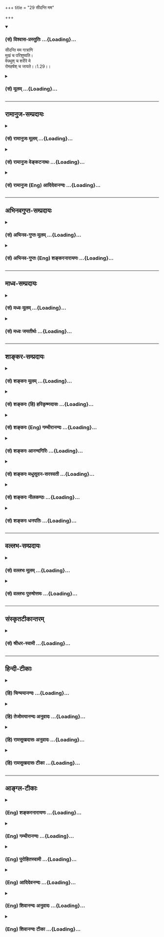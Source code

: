 +++
title = "29 सीदन्ति मम"

+++
<div class="js_include" newlevelforh1="3" title="(सं) विश्वास-प्रस्तुतिः" unfilled url="/purANam/mahAbhAratam/06-bhIShma-parva/02-bhagavad-gItA-parva/saMskRtam/vishvAsa-prastutiH/01_arjuna-viShAda-yogaH/29_sIdanti_mama.md">
<details open><summary><h3>(सं) विश्वास-प्रस्तुतिः ...{Loading}...</h3></summary>

सीदन्ति मम गात्राणि  
मुखं च परिशुष्यति।  
वेपथुश् च शरीरे मे  
रोमहर्षश् च जायते।।1.29।।
</details>
</div>
<div class="js_include collapsed" newlevelforh1="3" title="(सं) मूलम्" unfilled url="/purANam/mahAbhAratam/06-bhIShma-parva/02-bhagavad-gItA-parva/saMskRtam/mUlam/01_arjuna-viShAda-yogaH/29_sIdanti_mama.md">
<details><summary><h3>(सं) मूलम् ...{Loading}...</h3></summary>

सीदन्ति मम गात्राणि मुखं च परिशुष्यति।  
वेपथुश्च शरीरे मे रोमहर्षश्च जायते।।1.29।।
</details>
</div>


_________________
## रामानुज-सम्प्रदायः
<div class="js_include collapsed" newlevelforh1="3" title="(सं) रामानुजः मूलम्" unfilled url="/purANam/mahAbhAratam/06-bhIShma-parva/02-bhagavad-gItA-parva/saMskRtam/rAmAnujaH/mUlam/01_arjuna-viShAda-yogaH/29_sIdanti_mama.md">
<details><summary><h3>(सं) रामानुजः मूलम् ...{Loading}...</h3></summary>

।।1.29।। अर्जुन उवाच संजय उवाच स तु पार्थो महामनाः परमकारुणिको
दीर्घबन्धुः परमधार्मिकः सभ्रातृको भवद्भिः अतिघोरैः मारणैः जतुगृहादिभिः
असकृद् वञ्चितः अपि परमपुरुषसहायः अपि हनिष्यमाणान् भवदीयान् विलोक्य
बन्धुस्नेहेन परमया च कृपया धर्माधर्मभयेन च अतिमात्रस्विन्नसर्वगात्रः
सर्वथा अहं न योत्स्यामि इति उक्त्वा बन्धुविश्लेषजनितशोकसंविग्नमानसः सशरं
चापं विसृज्य रथोपस्थे उपाविशत्।  

</details>
</div>
<div class="js_include collapsed" newlevelforh1="3" title="(सं) रामानुजः वेङ्कटनाथः" unfilled url="/purANam/mahAbhAratam/06-bhIShma-parva/02-bhagavad-gItA-parva/saMskRtam/rAmAnujaH/venkaTanAthaH/01_arjuna-viShAda-yogaH/29_sIdanti_mama.md">
<details><summary><h3>(सं) रामानुजः वेङ्कटनाथः ...{Loading}...</h3></summary>

।। 1.29।। अथाध्यायशेषस्य सङ्कलितार्थमाह स त्विति। तुशब्देन
पूर्वोक्तप्रकाराद्दुर्योधनात् वक्ष्यमाणप्रकारविशिष्टस्य पार्थस्य विशेषंस
कौन्तेयः इत्यनेनाभिप्रेतं द्योतयति।
बन्धुव्यपदेशमात्रयोग्यशत्रुवधानिच्छया विजयादिकं त्रैलोक्यराज्यावधिकमपि
तृणाय मन्यत इतिमहामना इत्युक्तम्। न काङ्क्षे विजयम् 1।31 इत्यादिकं हि
वदति। शत्रूणामप्यसौ दुःखं न सहत इतिपरमकारुणिकत्वोक्तिःकृपया परयाऽऽविष्टः
इति ह्युक्तम्। पितॄनथ पितामहान्आचार्याः पितरः पुत्राः 1।34
इत्याद्युक्तस्नेहविषयप्राचुर्यंदीर्घबन्धुशब्देनोक्तम् यद्वा बन्धुना
महापकारे कृतेऽपि स्वयं न शिथिलबन्धो भवतीति भावः। सर्वान्बन्धून्स्वजनं हि
1।37 इत्यादिकमिह भाव्यम्। आततायिपक्षस्थानामप्याचार्यादीनां
अहन्तव्यत्वानुसन्धानात् कुलक्षयादिजनिताधर्मपारम्पर्यदर्शनाच्चपरमधार्मिक
इत्युक्तिः। आततायिवधानुज्ञानमाचार्यादिव्यतिरिक्तविषयम् इत्यर्जुनस्य
भावः। सभ्रातृक इति नायमेक एवैवंविधः किन्तु सर्वेऽपि पाण्डवा इति भावः।
एतेनअस्मान्नःवयम्अस्माभिः इत्यादिभिरुक्तं संगृहीतम्। यद्वा न केवलं
स्वापकारमात्रानादरादेष बन्धुवधादिकमुपेक्षते अपितु
आसन्नतराचार्यादिस्थानीयबहुमतिस्नेहदयादिविषयधर्मराजद्रौपद्याद्यपकारेऽपीति
भावः। आचार्यादिवधदोषो भ्रातॄणामपि मा भूदित्यर्जुनाभिप्रायः।
हन्तव्यत्वसूचनायघ्नतोऽपि 1।35 इत्युक्तम्। तद्विवृणोति
भवद्भिरित्यादिना। जतुगृहदाहादिभिरित्यादिना आततायिशब्दोऽपि
व्याख्यातः। अग्निदो गरदश्चैव शस्त्रपाणिर्धनापहः। क्षेत्रदारहरश्चैव षडेते
ह्याततायिनः।। मनुः 8।350.क्षे.23आततायिनमायान्तं हन्यादेवाविचारयन्।
नाततायिवधे दोषो हन्तुर्भवति कश्चन मनुः8।351 इति हि स्मरन्ति।
आदिशब्देनासकृच्छब्देन चाततायित्वहेतवः प्रत्येकं बहुशः कृताः न
चेदानीमप्युपरतमिति दर्शितम्। अनुपरतिश्चघ्नतोऽपि 1।1।14 इति
वर्तमाननिर्देशेन सूचिता। भवद्भिरित्यनेन धृतराष्ट्रमपिमुह्यन्तमनुमुह्यामि
दुर्योधनममर्षणम् म.भा.1।1।145 इति पुत्रस्नेहवशादनुमन्तारं तत्तुल्यं
व्यपदिशति। एवं च दुर्योधनादीनां सर्वेषामप्यतिलोभोपहतचेतस्त्वादिना महामना
इत्युक्तविपरीतत्वमुक्तं भवति। शकुनिकर्णादिसहायानां धार्तराष्ट्रादीनां
हनिष्यमाणानामपि हतत्वनिश्चयेन शोकोत्पत्त्यर्थमुक्तंपरमपुरुषेति।
परमपुरुषः सहायो यस्येति विग्रहः परमपुरुषस्य सहायो निमित्तमात्रमिति वा।
वक्ष्यति हि मयैवैते निहताः पूर्वमेव निमित्तमात्रं भव सव्यसाचिन् 11।33
इति अर्जुनश्च पूर्वं महाबलसहस्रेभ्योऽपि निरायुधस्य परमपुरुषस्य
सन्निधिमात्रमेव विजयहेतुतया निश्चित्य तमेव वव्रे।
स्नेहाद्यस्थानत्वसूचनायभवदीयान्विलोक्येत्युक्तम्। बन्धुस्नेहेनेत्यादि न
ह्यसौ दुर्योधनवत् बन्धुद्वेषनृशंसत्वप्रतिभटभयादिना विषण्णः नापि परेषां
गुणान्निवर्तते न च परमपुरुषसचिवस्य स्वस्य दौर्बल्यादिति भावः। सीदन्ति
1।28 इत्यादेःमनः 1।30 इत्यन्तस्यार्थः  
अतिमात्रेत्यादिना संगृहीतः। सखीन् वयस्यान्। सुहृदः वयोविशेषानपेक्षया
हितैषिणः। सेनयोरुभयोरपि एकै स्यां सेनायामेते सर्वे प्रायशो विद्यन्त इति
भावः। समीक्ष्य शास्त्रलोकयात्रायुक्तमवलोक्येत्यर्थः। सर्वान्बन्धून् न
ह्यत्रानागतः कश्चिद्बन्धुरवशिष्यत इति भावः।  
  
  
  

</details>
</div>
<div class="js_include collapsed" newlevelforh1="3" title="(सं) रामानुजः (Eng) आदिदेवानन्दः" unfilled url="/purANam/mahAbhAratam/06-bhIShma-parva/02-bhagavad-gItA-parva/saMskRtam/rAmAnujaH/english/AdidevAnandaH/01_arjuna-viShAda-yogaH/29_sIdanti_mama.md">
<details><summary><h3>(सं) रामानुजः (Eng) आदिदेवानन्दः ...{Loading}...</h3></summary>

1.26 - 1.47 Arjuna said - Sanjaya said Sanjaya continued: The
high-minded Arjuna, extremely kind, deeply friendly, and supremely
righteous, having brothers like himself, though repeatedly deceived by
the treacherous attempts of your people like burning in the lac-house
etc., and therefore fit to be killed by him with the help of the Supreme
Person, nevertheless said, 'I will not fight.' He felt weak, overcome as
he was by his love and extreme compassion for his relatives. He was also
filled with fear, not knowing what was righteous and what unrighteous.
His mind was tortured by grief, because of the thought of future
separation from his relations. So he threw away his bow and arrow and
sat on the chariot as if to fast to death.

</details>
</div>


_________________
## अभिनवगुप्त-सम्प्रदायः
<div class="js_include collapsed" newlevelforh1="3" title="(सं) अभिनव-गुप्तः मूलम्" unfilled url="/purANam/mahAbhAratam/06-bhIShma-parva/02-bhagavad-gItA-parva/saMskRtam/abhinava-guptaH/mUlam/01_arjuna-viShAda-yogaH/29_sIdanti_mama.md">
<details><summary><h3>(सं) अभिनव-गुप्तः मूलम् ...{Loading}...</h3></summary>

।।1.29।। No commentary.  

</details>
</div>
<div class="js_include collapsed" newlevelforh1="3" title="(सं) अभिनव-गुप्तः (Eng) शङ्करनारायणः" unfilled url="/purANam/mahAbhAratam/06-bhIShma-parva/02-bhagavad-gItA-parva/saMskRtam/abhinava-guptaH/english/shankaranArAyaNaH/01_arjuna-viShAda-yogaH/29_sIdanti_mama.md">
<details><summary><h3>(सं) अभिनव-गुप्तः (Eng) शङ्करनारायणः ...{Loading}...</h3></summary>

1.12 1.29 Sri Abhinavgupta did not comment upon this sloka.

</details>
</div>


_________________
## माध्व-सम्प्रदायः
<div class="js_include collapsed" newlevelforh1="3" title="(सं) मध्वः मूलम्" unfilled url="/purANam/mahAbhAratam/06-bhIShma-parva/02-bhagavad-gItA-parva/saMskRtam/madhvaH/mUlam/01_arjuna-viShAda-yogaH/29_sIdanti_mama.md">
<details><summary><h3>(सं) मध्वः मूलम् ...{Loading}...</h3></summary>

  
  
।।1.29।। Sri Madhvacharya did not comment on this sloka. The commentary
starts from 2.11.  
  

</details>
</div>
<div class="js_include collapsed" newlevelforh1="3" title="(सं) मध्वः जयतीर्थः" unfilled url="/purANam/mahAbhAratam/06-bhIShma-parva/02-bhagavad-gItA-parva/saMskRtam/madhvaH/jayatIrthaH/01_arjuna-viShAda-yogaH/29_sIdanti_mama.md">
<details><summary><h3>(सं) मध्वः जयतीर्थः ...{Loading}...</h3></summary>

  
  
।।1.29।। Sri Jayatirtha did not comment on this sloka. The commentary
starts from 2.11.  
  

</details>
</div>


_________________
## शाङ्कर-सम्प्रदायः
<div class="js_include collapsed" newlevelforh1="3" title="(सं) शङ्करः मूलम्" unfilled url="/purANam/mahAbhAratam/06-bhIShma-parva/02-bhagavad-gItA-parva/saMskRtam/shankaraH/mUlam/01_arjuna-viShAda-yogaH/29_sIdanti_mama.md">
<details><summary><h3>(सं) शङ्करः मूलम् ...{Loading}...</h3></summary>

1.29 Sri Sankaracharya did not comment on this sloka. The commentary
starts from 2.10.  
  

</details>
</div>
<div class="js_include collapsed" newlevelforh1="3" title="(सं) शङ्करः (हि) हरिकृष्णदासः" unfilled url="/purANam/mahAbhAratam/06-bhIShma-parva/02-bhagavad-gItA-parva/saMskRtam/shankaraH/hindI/harikRShNadAsaH/01_arjuna-viShAda-yogaH/29_sIdanti_mama.md">
<details><summary><h3>(सं) शङ्करः (हि) हरिकृष्णदासः ...{Loading}...</h3></summary>

।।1.29।। Sri Sankaracharya did not comment on this sloka.  
  

</details>
</div>
<div class="js_include collapsed" newlevelforh1="3" title="(सं) शङ्करः (Eng) गम्भीरानन्दः" unfilled url="/purANam/mahAbhAratam/06-bhIShma-parva/02-bhagavad-gItA-parva/saMskRtam/shankaraH/english/gambhIrAnandaH/01_arjuna-viShAda-yogaH/29_sIdanti_mama.md">
<details><summary><h3>(सं) शङ्करः (Eng) गम्भीरानन्दः ...{Loading}...</h3></summary>

1.29 Sri Sankaracharya did not comment on this sloka. The commentary
starts from 2.10.

</details>
</div>
<div class="js_include collapsed" newlevelforh1="3" title="(सं) शङ्करः आनन्दगिरिः" unfilled url="/purANam/mahAbhAratam/06-bhIShma-parva/02-bhagavad-gItA-parva/saMskRtam/shankaraH/AnandagiriH/01_arjuna-viShAda-yogaH/29_sIdanti_mama.md">
<details><summary><h3>(सं) शङ्करः आनन्दगिरिः ...{Loading}...</h3></summary>

।।1.29।। अङ्गेषु व्यथा मुखे परिशोषश्चेत्युभयं शोकलिङ्गमुक्तम् संप्रति
वेपथुप्रभृतीनि भीतिलिङ्गान्युपन्यस्यति **वेपथुश्चेति।** रोमहर्षो
रोम्णां गात्रेषु पुलकितत्वम्।  

</details>
</div>
<div class="js_include collapsed" newlevelforh1="3" title="(सं) शङ्करः मधुसूदन-सरस्वती" unfilled url="/purANam/mahAbhAratam/06-bhIShma-parva/02-bhagavad-gItA-parva/saMskRtam/shankaraH/madhusUdana-sarasvatI/01_arjuna-viShAda-yogaH/29_sIdanti_mama.md">
<details><summary><h3>(सं) शङ्करः मधुसूदन-सरस्वती ...{Loading}...</h3></summary>

।।1.29।। वेपथुः कम्पः। रोमहर्षः पुलकितत्वम्। गाण्डीवभ्रंशेनाधैर्यलक्षणं
दौर्बल्यम्। त्वक्परिदाहेन चान्तःसन्तापो दर्शितः।  
  

</details>
</div>
<div class="js_include collapsed" newlevelforh1="3" title="(सं) शङ्करः नीलकण्ठः" unfilled url="/purANam/mahAbhAratam/06-bhIShma-parva/02-bhagavad-gItA-parva/saMskRtam/shankaraH/nIlakaNThaH/01_arjuna-viShAda-yogaH/29_sIdanti_mama.md">
<details><summary><h3>(सं) शङ्करः नीलकण्ठः ...{Loading}...</h3></summary>

।।1.29।। सीदन्ति निश्चेष्टानि भवन्ति। रोमहर्षो रोमाञ्चः।  
  

</details>
</div>
<div class="js_include collapsed" newlevelforh1="3" title="(सं) शङ्करः धनपतिः" unfilled url="/purANam/mahAbhAratam/06-bhIShma-parva/02-bhagavad-gItA-parva/saMskRtam/shankaraH/dhanapatiH/01_arjuna-viShAda-yogaH/29_sIdanti_mama.md">
<details><summary><h3>(सं) शङ्करः धनपतिः ...{Loading}...</h3></summary>

।।1.29।। हे कृष्णेति संबोधयन् यल्लोकोपकाराय मदीयज्ञानापकर्षणं त्वयां
तन्मया बुद्धमिति गूढाभिसंधि सूचयति।
आत्मतत्त्वापरिज्ञानकृताहंकारममकारोत्थयोः शोकमोहयोः लिङ्गानि
स्वस्मिन्दर्शयति **सीदन्तीत्यादिना।** मम युयुत्सुं स्वजनं दृष्ट्वा एते
मरिष्यन्तीति शोकेनाविष्टस्य व्याकुलचित्तस्य गात्राण्यङ्गानि सीदन्ति
शिथिलानि भवन्ति। वेपुथः कम्पः। रोमहर्षो रोमाञ्चः।  

</details>
</div>


_________________
## वल्लभ-सम्प्रदायः
<div class="js_include collapsed" newlevelforh1="3" title="(सं) वल्लभः मूलम्" unfilled url="/purANam/mahAbhAratam/06-bhIShma-parva/02-bhagavad-gItA-parva/saMskRtam/vallabhaH/mUlam/01_arjuna-viShAda-yogaH/29_sIdanti_mama.md">
<details><summary><h3>(सं) वल्लभः मूलम् ...{Loading}...</h3></summary>

।।1.28 1.30।। सीदन्ति इत्युपक्रम्यभ्रमतीव च मे मनः इत्यन्तं
देहधर्माभिमानेन विषयदर्शनपूर्वकं स्वस्याश्रयो निवेदयतिनिमित्तानि
इत्यादिना।  

</details>
</div>
<div class="js_include collapsed" newlevelforh1="3" title="(सं) वल्लभः पुरुषोत्तमः" unfilled url="/purANam/mahAbhAratam/06-bhIShma-parva/02-bhagavad-gItA-parva/saMskRtam/vallabhaH/puruShottamaH/01_arjuna-viShAda-yogaH/29_sIdanti_mama.md">
<details><summary><h3>(सं) वल्लभः पुरुषोत्तमः ...{Loading}...</h3></summary>

  
  
।।1.29।। वेपथुश्चेति एतत्सर्वं भवति।  
  
  
  

</details>
</div>


_________________
## संस्कृतटीकान्तरम्
<div class="js_include collapsed" newlevelforh1="3" title="(सं) श्रीधर-स्वामी" unfilled url="/purANam/mahAbhAratam/06-bhIShma-parva/02-bhagavad-gItA-parva/saMskRtam/shrIdhara-svAmI/01_arjuna-viShAda-yogaH/29_sIdanti_mama.md">
<details><summary><h3>(सं) श्रीधर-स्वामी ...{Loading}...</h3></summary>

**।।1.29।।** किंच **वेपथुश्चेति।** वेपथुः कम्पः। रोमहर्षो रोमाञ्चः।
स्रंसते निपतति। परिदह्यते सर्वतः संतप्यते।  
  

</details>
</div>


_________________
## हिन्दी-टीकाः
<div class="js_include collapsed" newlevelforh1="3" title="(हि) चिन्मयानन्दः" unfilled url="/purANam/mahAbhAratam/06-bhIShma-parva/02-bhagavad-gItA-parva/hindI/chinmayAnandaH/01_arjuna-viShAda-yogaH/29_sIdanti_mama.md">
<details><summary><h3>(हि) चिन्मयानन्दः ...{Loading}...</h3></summary>

।।1.29।। मनसंभ्रम के कारण मानसिक रोगी के शरीर में उत्पन्न होने वाले
लक्षणों को यहाँ विस्तार से बताया गया है। जिसे संजय ने करुणा कहा थाउसकी
वास्तविकता स्वयं अर्जुन के शब्दों से स्पष्ट ज्ञात होती है। वह कहता है इन
स्वजनों को देखकर ৷৷৷৷৷৷.मेरे अंग कांपते हैं৷৷৷৷৷৷৷৷৷৷. इत्यादि।  
आधुनिक मनोविज्ञान में एक व्याकुल असन्तुलित रोगी व्यक्ति के उपर्युक्त
लक्षणों वाले रोग का नाम चिन्ताजनित नैराश्य की स्थिति दिया गया है।  

</details>
</div>
<div class="js_include collapsed" newlevelforh1="3" title="(हि) तेजोमयानन्दः अनुवादः" unfilled url="/purANam/mahAbhAratam/06-bhIShma-parva/02-bhagavad-gItA-parva/hindI/tejomayAnandaH/anuvAdaH/01_arjuna-viShAda-yogaH/29_sIdanti_mama.md">
<details><summary><h3>(हि) तेजोमयानन्दः अनुवादः ...{Loading}...</h3></summary>

।।1.28 1.29।। अर्जुन ने कहा -- हे कृष्ण ! युद्ध की इच्छा रखकर उपस्थित
हुए इन स्वजनों को देखकर मेरे अंग शिथिल हुये जाते हैं, मुख भी सूख रहा है
और मेरे शरीर में कम्प तथा रोमांच हो रहा है।

</details>
</div>
<div class="js_include collapsed" newlevelforh1="3" title="(हि) रामसुखदासः अनुवादः" unfilled url="/purANam/mahAbhAratam/06-bhIShma-parva/02-bhagavad-gItA-parva/hindI/rAmasukhadAsaH/anuvAdaH/01_arjuna-viShAda-yogaH/29_sIdanti_mama.md">
<details><summary><h3>(हि) रामसुखदासः अनुवादः ...{Loading}...</h3></summary>

।।1.28 -- 1.30।। अर्जुन बोले - हे कृष्ण! युद्ध की इच्छावाले इस
कुटुम्ब-समुदाय को अपने सामने उपस्थित देखकर मेरे अङ्ग शिथिल हो रहे हैं और
मुख सूख रहा है तथा मेरे शरीर में कँपकँपी आ रही है एवं रोंगटे खड़े हो रहे
हैं। हाथ से गाण्डीव धनुष गिर रहा है और त्वचा भी जल रही है। मेरा मन
भ्रमित-सा हो रहा है और मैं खड़े रहने में भी असमर्थ हो रहा हूँ।

</details>
</div>
<div class="js_include collapsed" newlevelforh1="3" title="(हि) रामसुखदासः टीका" unfilled url="/purANam/mahAbhAratam/06-bhIShma-parva/02-bhagavad-gItA-parva/hindI/rAmasukhadAsaH/TIkA/01_arjuna-viShAda-yogaH/29_sIdanti_mama.md">
<details><summary><h3>(हि) रामसुखदासः टीका ...{Loading}...</h3></summary>

।।1.29।।***व्याख्या--*'दृष्ट्वेमं स्वजनं कृष्ण युयुत्सुं
समुपस्थितम्'--**अर्जुनको**'कृष्ण'**नाम बहुत प्रिय था। यह सम्बोधन
गीतामें नौ बार आया है। भगवान् श्रीकृष्णके लिये दूसरा कोई सम्बोधन इतनी
बार नहीं आया है। ऐसे ही भगवान्को अर्जुनका **पार्थ' नाम बहुत प्यारा था।
इसलिये भगवान् और अर्जुन आपसकी बोलचालमें ये नाम लिया करते थे और यह बात
लोगोंमें भी प्रसिद्ध थी। इसी दृष्टिसे सञ्जयने गीताके
अन्तमें**'कृष्ण'**और **'पार्थ'**नामका उल्लेख किया है**'यत्र
योगेश्वरः कृष्णो यत्र पार्थो धनुर्धरः'**(18। 78)।  
धृतराष्ट्रने पहले **'समवेता युयुत्सवः'**कहा था और यहाँ अर्जुनने
भी**'युयुत्सुं समुपस्थितम्'** कहा है; परन्तु दोनोंकी दृष्टियोंमें बड़ा
अन्तर है। धृतराष्ट्रकी दृष्टिमें तो दुर्योधन आदि मेरे पुत्र हैं और
युधिष्ठिर आदि पाण्डुके पुत्र हैं--ऐसा भेद है; अतः धृतराष्ट्रने वहाँ
**'मामकाः'**और **'पाण्डवाः'** कहा है। परन्तु अर्जुनकी दृष्टिमें यह
भेद नहीं है; अतः अर्जुनने यहाँ **'स्वजनम्'** कहा है, जिसमें दोनों
पक्षके लोग आ जाते हैं। तात्पर्य है कि धृतराष्ट्रको तो युद्धमें अपने
पुत्रोंके मरनेकी आशंकासे भय है, शोक है; परन्तु अर्जुनको दोनों ओरके
कुटुम्बियोंके मरनेकी आशंकासे शोक हो रहा है कि किसी भी तरफका कोई भी मरे,
पर वह है तो हमारा ही कुटुम्बी।  
अबतक**'दृष्ट्वा'**पद तीन बार आया है **'दृष्ट्वा तु
पाण्डवानीकम्'**(1। 2),**'व्यवस्थितान्दृष्ट्वा धार्तराष्ट्रान्'**(1।
20) और यहाँ **'दृष्ट्वेमं स्वजनम्'**(1। 28)। इन तीनोंका तात्पर्य है कि
दुर्योधनका देखना तो एक तरहका ही रहा अर्थात् दुर्योधनका तो युद्धका ही एक
भाव रहा; परन्तु अर्जुनका देखना दो तरहका हुआ। पहले तो अर्जुन धृतराष्ट्रके
पुत्रोंको देखकर वीरतामें आकर युद्धके लिये धनुष उठाकर खड़े हो जाते हैं और
अब स्वजनोंको देखकर कायरतासे आविष्ट हो रहे हैं युद्धसे उपरत हो रहे हैं और
उनके हाथसे धनुष गिर रहा है।  
**'सीदन्ति मम गात्राणि ৷৷. भ्रमतीव च मे मनः'--**अर्जुनके मनमें युद्धके
भावी परिणामको लेकर चिन्ता हो रही है, दुःख हो रहा है। उस चिन्ता, दुःखका
असर अर्जुनके सारे शरीरपर पड़ रहा है। उसी असरको अर्जुन स्पष्ट शब्दोंमें
कह रहे हैं कि मेरे शरीरका हाथ, पैर, मुख आदि एक-एक अङ्ग (अवयव) शिथिल हो
रहा है! मुख सूखता जा रहा है। जिससे बोलना भी कठिन हो रहा है! सारा शरीर
थर-थर काँप रहा है! शरीरके सभी रोंगटे खड़े हो रहे हैं अर्थात् सारा शरीर
रोमाञ्चित हो रहा है! जिस गाण्डीव धनुषकी प्रत्यञ्चाकी टङ्कारसे शत्रु
भयभीत हो जाते हैं, वही गाण्डीव धनुष आज मेरे हाथसे गिर रहा है त्वचामें
सारे शरीरमें जलन हो रही है **(टिप्पणी प₀ 22.1)**। मेरा मन भ्रमित हो
रहा है अर्थात् मेरेको क्या करना चाहिये--यह भी नहीं सूझ रहा है! यहाँ
युद्धभूमिमें रथपर खड़े रहनेमें भी मैं असमर्थ हो रहा हूँ! ऐसा लगता है कि
मैं मूर्च्छित होकर गिर पड़ूँगा! ऐसे अनर्थकारक युद्धमें खड़ा रहना भी एक
पाप मालूम दे रहा है।  
***सम्बन्ध--***पूर्वश्लोकमें अपने शरीरके शोकजनित आठ चिह्नोंका वर्णन
करके अब अर्जुन भावी परिणामके सूचक शकुनोंकी दृष्टिसे युद्ध करनेका
अनौचित्य बताते हैं।**

</details>
</div>


_________________
## आङ्ग्ल-टीकाः
<div class="js_include collapsed" newlevelforh1="3" title="(Eng) शङ्करनारायणः" unfilled url="/purANam/mahAbhAratam/06-bhIShma-parva/02-bhagavad-gItA-parva/english/shankaranArAyaNaH/01_arjuna-viShAda-yogaH/29_sIdanti_mama.md">
<details><summary><h3>(Eng) शङ्करनारायणः ...{Loading}...</h3></summary>

1.29. I am unable even to stand steady; and my mind seems to be
confused; and I see adverse omens, O Kesava!

</details>
</div>
<div class="js_include collapsed" newlevelforh1="3" title="(Eng) गम्भीरानन्दः" unfilled url="/purANam/mahAbhAratam/06-bhIShma-parva/02-bhagavad-gItA-parva/english/gambhIrAnandaH/01_arjuna-viShAda-yogaH/29_sIdanti_mama.md">
<details><summary><h3>(Eng) गम्भीरानन्दः ...{Loading}...</h3></summary>

1.29 And there is trembling in my body, and there is horripillation; the
Gandiva (bow) slips from the hand and even the skin burns intensely.

</details>
</div>
<div class="js_include collapsed" newlevelforh1="3" title="(Eng) पुरोहितस्वामी" unfilled url="/purANam/mahAbhAratam/06-bhIShma-parva/02-bhagavad-gItA-parva/english/purohitasvAmI/01_arjuna-viShAda-yogaH/29_sIdanti_mama.md">
<details><summary><h3>(Eng) पुरोहितस्वामी ...{Loading}...</h3></summary>

1.29 My limbs fail me and my throat is parched, my body trembles and my
hair stands on end.

</details>
</div>
<div class="js_include collapsed" newlevelforh1="3" title="(Eng) आदिदेवनन्दः" unfilled url="/purANam/mahAbhAratam/06-bhIShma-parva/02-bhagavad-gItA-parva/english/AdidevanandaH/01_arjuna-viShAda-yogaH/29_sIdanti_mama.md">
<details><summary><h3>(Eng) आदिदेवनन्दः ...{Loading}...</h3></summary>

1.29 My limbs are weakened, my mouth gets parched, my body trembles and
my hairs stand erect.

</details>
</div>
<div class="js_include collapsed" newlevelforh1="3" title="(Eng) शिवानन्दः अनुवादः" unfilled url="/purANam/mahAbhAratam/06-bhIShma-parva/02-bhagavad-gItA-parva/english/shivAnandaH/anuvAdaH/01_arjuna-viShAda-yogaH/29_sIdanti_mama.md">
<details><summary><h3>(Eng) शिवानन्दः अनुवादः ...{Loading}...</h3></summary>

1.29. My limbs fail and my mouth is parched, my body ivers and my hair
stands on end.

</details>
</div>
<div class="js_include collapsed" newlevelforh1="3" title="(Eng) शिवानन्दः टीका" unfilled url="/purANam/mahAbhAratam/06-bhIShma-parva/02-bhagavad-gItA-parva/english/shivAnandaH/TIkA/01_arjuna-viShAda-yogaH/29_sIdanti_mama.md">
<details><summary><h3>(Eng) शिवानन्दः टीका ...{Loading}...</h3></summary>

1.29 सीदन्ति fail; मम my; गात्राणि limbs; मुखम् mouth; च and; परिशुष्यति
is parching; वेपथुः shivering; च and; शरीरे in body; मे my; रोमहर्षः
horripilation; च and; जायते arises.No Commentary.

</details>
</div>

